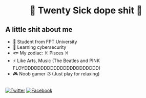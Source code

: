 <h1 align="center">🤘 Twenty Sick dope shit 🤘</h1>

<!--
**TwentySick/TwentySick** is a ✨ _special_ ✨ repository because its `README.md` (this file) appears on your GitHub profile.

Here are some ideas to get you started:
-->
## A little shit about me
- 🏫 Student from FPT University
- 🌱 Learning cybersecurity
- 🐟 My zodiac: ♓ Pisces ♓
- ⚡ Like Arts, Music (The Beatles and PINK FLOYDDDDDDDDDDDDDDDDDDDDDDD)
- 🎮 Noob gamer :3 (Just play for relaxing)
##
[![Twitter](https://img.shields.io/badge/-Twitter-08a0e9?logo=twitter&logoColor=e8f5fd&style=flat)](https://twitter.com/Just_Twentysick)
[![Facebook](https://img.shields.io/badge/-Facebook-4267b3?logo=facebook&logoColor=e9ebee&style=flat)](https://www.facebook.com/CaoThanhDayNe/)
